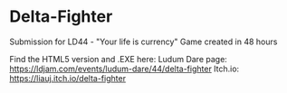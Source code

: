 # Delta-Fighter
Submission for LD44 - "Your life is currency"
Game created in 48 hours

Find the HTML5 version and .EXE here:
Ludum Dare page: https://ldjam.com/events/ludum-dare/44/delta-fighter
Itch.io: https://liauj.itch.io/delta-fighter 
